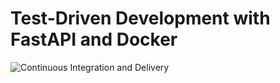 # Test-Driven Development with FastAPI and Docker

![Continuous Integration and Delivery](https://github.com/jpramos/fastapi-tdd-docker/workflows/Continuous%20Integration%20and%20Delivery/badge.svg?branch=master)